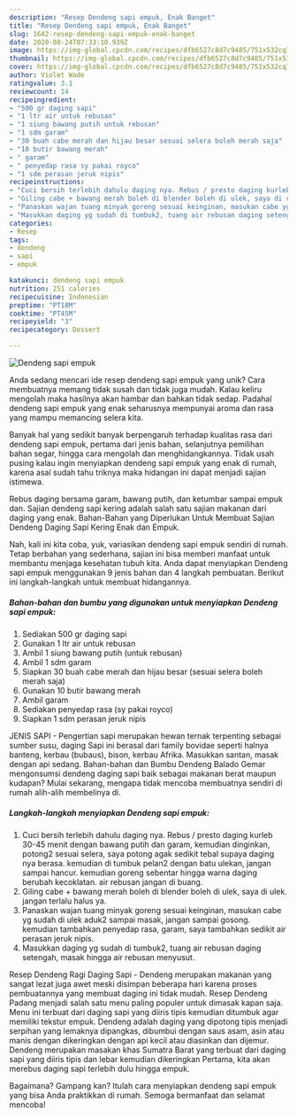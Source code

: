 ```yaml
---
description: "Resep Dendeng sapi empuk, Enak Banget"
title: "Resep Dendeng sapi empuk, Enak Banget"
slug: 1642-resep-dendeng-sapi-empuk-enak-banget
date: 2020-08-24T07:33:10.939Z
image: https://img-global.cpcdn.com/recipes/dfb6527c8d7c9485/751x532cq70/dendeng-sapi-empuk-foto-resep-utama.jpg
thumbnail: https://img-global.cpcdn.com/recipes/dfb6527c8d7c9485/751x532cq70/dendeng-sapi-empuk-foto-resep-utama.jpg
cover: https://img-global.cpcdn.com/recipes/dfb6527c8d7c9485/751x532cq70/dendeng-sapi-empuk-foto-resep-utama.jpg
author: Violet Wade
ratingvalue: 3.1
reviewcount: 14
recipeingredient:
- "500 gr daging sapi"
- "1 ltr air untuk rebusan"
- "1 siung bawang putih untuk rebusan"
- "1 sdm garam"
- "30 buah cabe merah dan hijau besar sesuai selera boleh merah saja"
- "10 butir bawang merah"
- " garam"
- " penyedap rasa sy pakai royco"
- "1 sdm perasan jeruk nipis"
recipeinstructions:
- "Cuci bersih terlebih dahulu daging nya. Rebus / presto daging kurleb 30-45 menit dengan bawang putih dan garam, kemudian dinginkan, potong2 sesuai selera, saya potong agak sedikit tebal supaya daging nya berasa. kemudian di tumbuk pelan2 dengan batu ulekan, jangan sampai hancur. kemudian goreng sebentar hingga warna daging berubah kecoklatan. air rebusan jangan di buang."
- "Giling cabe + bawang merah boleh di blender boleh di ulek, saya di ulek. jangan terlalu halus ya."
- "Panaskan wajan tuang minyak goreng sesuai keinginan, masukan cabe yg sudah di ulek aduk2 sampai masak, jangan sampai gosong. kemudian tambahkan penyedap rasa, garam, saya tambahkan sedikit air perasan jeruk nipis."
- "Masukkan daging yg sudah di tumbuk2, tuang air rebusan daging setengah, masak hingga air rebusan menyusut."
categories:
- Resep
tags:
- dendeng
- sapi
- empuk

katakunci: dendeng sapi empuk 
nutrition: 251 calories
recipecuisine: Indonesian
preptime: "PT18M"
cooktime: "PT45M"
recipeyield: "3"
recipecategory: Dessert

---
```



![Dendeng sapi empuk](https://img-global.cpcdn.com/recipes/dfb6527c8d7c9485/751x532cq70/dendeng-sapi-empuk-foto-resep-utama.jpg)

Anda sedang mencari ide resep dendeng sapi empuk yang unik? Cara membuatnya memang tidak susah dan tidak juga mudah. Kalau keliru mengolah maka hasilnya akan hambar dan bahkan tidak sedap. Padahal dendeng sapi empuk yang enak seharusnya mempunyai aroma dan rasa yang mampu memancing selera kita.

Banyak hal yang sedikit banyak berpengaruh terhadap kualitas rasa dari dendeng sapi empuk, pertama dari jenis bahan, selanjutnya pemilihan bahan segar, hingga cara mengolah dan menghidangkannya. Tidak usah pusing kalau ingin menyiapkan dendeng sapi empuk yang enak di rumah, karena asal sudah tahu triknya maka hidangan ini dapat menjadi sajian istimewa.

Rebus daging bersama garam, bawang putih, dan ketumbar sampai empuk dan. Sajian dendeng sapi kering adalah salah satu sajian makanan dari daging yang enak. Bahan-Bahan yang Diperlukan Untuk Membuat Sajian Dendeng Daging Sapi Kering Enak dan Empuk.


Nah, kali ini kita coba, yuk, variasikan dendeng sapi empuk sendiri di rumah. Tetap berbahan yang sederhana, sajian ini bisa memberi manfaat untuk membantu menjaga kesehatan tubuh kita. Anda dapat menyiapkan Dendeng sapi empuk menggunakan 9 jenis bahan dan 4 langkah pembuatan. Berikut ini langkah-langkah untuk membuat hidangannya.

<!--inarticleads1-->

##### Bahan-bahan dan bumbu yang digunakan untuk menyiapkan Dendeng sapi empuk:

1. Sediakan 500 gr daging sapi
1. Gunakan 1 ltr air untuk rebusan
1. Ambil 1 siung bawang putih (untuk rebusan)
1. Ambil 1 sdm garam
1. Siapkan 30 buah cabe merah dan hijau besar (sesuai selera boleh merah saja)
1. Gunakan 10 butir bawang merah
1. Ambil  garam
1. Sediakan  penyedap rasa (sy pakai royco)
1. Siapkan 1 sdm perasan jeruk nipis


JENIS SAPI - Pengertian sapi merupakan hewan ternak terpenting sebagai sumber susu, daging Sapi ini berasal dari family bovidae seperti halnya banteng, kerbau (bubaus), bison, kerbau Afrika. Masukkan santan, masak dengan api sedang. Bahan-bahan dan Bumbu Dendeng Balado  Gemar mengonsumsi dendeng daging sapi baik sebagai makanan berat maupun kudapan? Mulai sekarang, mengapa tidak mencoba membuatnya sendiri di rumah alih-alih membelinya di. 

<!--inarticleads2-->

##### Langkah-langkah menyiapkan Dendeng sapi empuk:

1. Cuci bersih terlebih dahulu daging nya. Rebus / presto daging kurleb 30-45 menit dengan bawang putih dan garam, kemudian dinginkan, potong2 sesuai selera, saya potong agak sedikit tebal supaya daging nya berasa. kemudian di tumbuk pelan2 dengan batu ulekan, jangan sampai hancur. kemudian goreng sebentar hingga warna daging berubah kecoklatan. air rebusan jangan di buang.
1. Giling cabe + bawang merah boleh di blender boleh di ulek, saya di ulek. jangan terlalu halus ya.
1. Panaskan wajan tuang minyak goreng sesuai keinginan, masukan cabe yg sudah di ulek aduk2 sampai masak, jangan sampai gosong. kemudian tambahkan penyedap rasa, garam, saya tambahkan sedikit air perasan jeruk nipis.
1. Masukkan daging yg sudah di tumbuk2, tuang air rebusan daging setengah, masak hingga air rebusan menyusut.


Resep Dendeng Ragi Daging Sapi - Dendeng merupakan makanan yang sangat lezat juga awet meski disimpan beberapa hari karena proses pembuatannya yang membuat daging ini tidak mudah. Resep Dendeng Padang menjadi salah satu menu paling populer untuk dimasak kapan saja. Menu ini terbuat dari daging sapi yang diiris tipis kemudian ditumbuk agar memiliki tekstur empuk. Dendeng adalah daging yang dipotong tipis menjadi serpihan yang lemaknya dipangkas, dibumbui dengan saus asam, asin atau manis dengan dikeringkan dengan api kecil atau diasinkan dan dijemur. Dendeng merupakan masakan khas Sumatra Barat yang terbuat dari daging sapi yang diiris tipis dan lebar kemudian dikeringkan Pertama, kita akan merebus daging sapi terlebih dulu hingga empuk. 

Bagaimana? Gampang kan? Itulah cara menyiapkan dendeng sapi empuk yang bisa Anda praktikkan di rumah. Semoga bermanfaat dan selamat mencoba!
